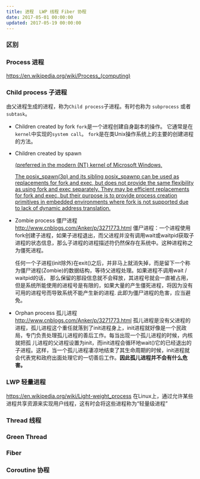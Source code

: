 ```yaml
---
title: 进程  LWP 线程 Fiber 协程
date: 2017-05-01 00:00:00
updated: 2017-05-19 00:00:00
---
```


<script>
    document.getElementsByClassName('article-header').innerHTML += Date();
</script>

### 区别


### Process 进程
https://en.wikipedia.org/wiki/Process_(computing)

### Child process 子进程
由父进程生成的进程，称为`Child process`子进程。有时也称为 `subprocess` 或者 `subtask`。


- Children created by fork
    `fork`是一个进程创建自身副本的操作。 它通常是在`kernel`中实现的`system call`。 `fork`是在类Unix操作系统上的主要的创建进程的方法。

- Children created by spawn

    [(preferred in the modern (NT) kernel of Microsoft Windows,](https://en.wikipedia.org/wiki/Child_process)

    [The posix_spawn(3p) and its sibling posix_spawnp can be used as replacements for fork and exec, but does not provide the same flexibility as using fork and exec separately. They may be efficient replacements for fork and exec, but their purpose is to provide process creation primitives in embedded environments where fork is not supported due to lack of dynamic address translation.](https://en.wikipedia.org/wiki/Spawn_(computing)#POSIX_spawn_functions)
 
- Zombie process 僵尸进程 
http://www.cnblogs.com/Anker/p/3271773.html
僵尸进程：一个进程使用fork创建子进程，如果子进程退出，而父进程并没有调用wait或waitpid获取子进程的状态信息，那么子进程的进程描述符仍然保存在系统中。这种进程称之为僵死进程。

    任何一个子进程(init除外)在exit()之后，并非马上就消失掉，而是留下一个称为僵尸进程(Zombie)的数据结构，等待父进程处理。如果进程不调用wait / waitpid的话， 那么保留的那段信息就不会释放，其进程号就会一直被占用，但是系统所能使用的进程号是有限的，如果大量的产生僵死进程，将因为没有可用的进程号而导致系统不能产生新的进程. 此即为僵尸进程的危害，应当避免。

- Orphan process 孤儿进程
http://www.cnblogs.com/Anker/p/3271773.html
孤儿进程是没有父进程的进程，孤儿进程这个重任就落到了init进程身上，init进程就好像是一个民政局，专门负责处理孤儿进程的善后工作。每当出现一个孤儿进程的时候，内核就把孤 儿进程的父进程设置为init，而init进程会循环地wait()它的已经退出的子进程。这样，当一个孤儿进程凄凉地结束了其生命周期的时候，init进程就会代表党和政府出面处理它的一切善后工作。**因此孤儿进程并不会有什么危害。**

### LWP 轻量进程
https://en.wikipedia.org/wiki/Light-weight_process
在Linux上，通过允许某些进程共享资源来实现用户线程，这有时会将这些进程称为“轻量级进程”

### Thread 线程
### Green Thread
### Fiber
### Coroutine 协程
